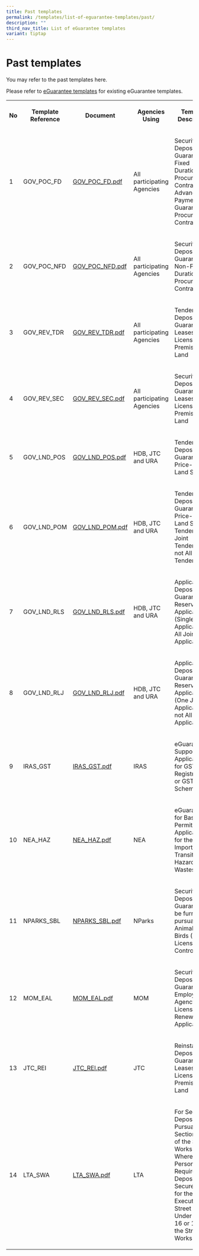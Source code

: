 ```yaml
---
title: Past templates
permalink: /templates/list-of-eguarantee-templates/past/
description: ""
third_nav_title: List of eGuarantee templates
variant: tiptap
---
```

<h1>Past templates</h1>
<p>You may refer to the past templates here.</p>
<p>Please refer to <a href="/templates/list-of-eguarantee-templates/existing/" rel="noopener noreferrer nofollow" target="_blank">eGuarantee templates</a> for
existing eGuarantee templates.</p>
<p></p>
<table>
<tbody>
<tr>
<th rowspan="1" colspan="1">
<p>No</p>
</th>
<th rowspan="1" colspan="1">
<p>Template Reference</p>
</th>
<th rowspan="1" colspan="1">
<p>Document</p>
</th>
<th rowspan="1" colspan="1">
<p>Agencies Using</p>
</th>
<th rowspan="1" colspan="1">
<p>Template Description</p>
</th>
</tr>
<tr>
<td rowspan="1" colspan="1">
<p>1</p>
</td>
<td rowspan="1" colspan="1">
<p>GOV_POC_FD</p>
</td>
<td rowspan="1" colspan="1">
<p><a href="/files/gov_poc_fd.pdf" rel="noopener noreferrer nofollow" target="_blank">GOV_POC_FD.pdf</a>
</p>
<p></p>
</td>
<td rowspan="1" colspan="1">
<p>All participating Agencies</p>
</td>
<td rowspan="1" colspan="1">
<p>Security Deposit Guarantee for Fixed Duration Procurement Contracts/ Advance
Payment Guarantee for Procurement Contracts</p>
</td>
</tr>
<tr>
<td rowspan="1" colspan="1">
<p>2</p>
</td>
<td rowspan="1" colspan="1">
<p>GOV_POC_NFD</p>
</td>
<td rowspan="1" colspan="1">
<p><a href="/files/gov_poc_nfd.pdf" rel="noopener noreferrer nofollow" target="_blank">GOV_POC_NFD.pdf</a>
</p>
</td>
<td rowspan="1" colspan="1">
<p>All participating Agencies</p>
</td>
<td rowspan="1" colspan="1">
<p>Security Deposit Guarantee for Non-Fixed Duration Procurement Contracts</p>
</td>
</tr>
<tr>
<td rowspan="1" colspan="1">
<p>3</p>
</td>
<td rowspan="1" colspan="1">
<p>GOV_REV_TDR</p>
</td>
<td rowspan="1" colspan="1">
<p><a href="/files/gov_rev_tdr.pdf" rel="noopener noreferrer nofollow" target="_blank">GOV_REV_TDR.pdf</a>
</p>
</td>
<td rowspan="1" colspan="1">
<p>All participating Agencies</p>
</td>
<td rowspan="1" colspan="1">
<p>Tender Deposit Guarantee for Leases or Licenses of Premises/ Land</p>
</td>
</tr>
<tr>
<td rowspan="1" colspan="1">
<p>4</p>
</td>
<td rowspan="1" colspan="1">
<p>GOV_REV_SEC</p>
</td>
<td rowspan="1" colspan="1">
<p><a href="/files/gov_rev_sec.pdf" rel="noopener noreferrer nofollow" target="_blank">GOV_REV_SEC.pdf</a>
</p>
</td>
<td rowspan="1" colspan="1">
<p>All participating Agencies</p>
</td>
<td rowspan="1" colspan="1">
<p>Security Deposit Guarantee for Leases or Licenses of Premises/ Land</p>
</td>
</tr>
<tr>
<td rowspan="1" colspan="1">
<p>5</p>
</td>
<td rowspan="1" colspan="1">
<p>GOV_LND_POS</p>
</td>
<td rowspan="1" colspan="1">
<p><a href="/files/gov_lnd_pos.pdf" rel="noopener noreferrer nofollow" target="_blank">GOV_LND_POS.pdf</a>
</p>
</td>
<td rowspan="1" colspan="1">
<p>HDB, JTC and URA</p>
</td>
<td rowspan="1" colspan="1">
<p>Tender Deposit Guarantee for Price-Only Land Sale</p>
</td>
</tr>
<tr>
<td rowspan="1" colspan="1">
<p>6</p>
</td>
<td rowspan="1" colspan="1">
<p>GOV_LND_POM</p>
</td>
<td rowspan="1" colspan="1">
<p><a href="/files/gov_lnd_pom.pdf" rel="noopener noreferrer nofollow" target="_blank">GOV_LND_POM.pdf</a>
</p>
</td>
<td rowspan="1" colspan="1">
<p>HDB, JTC and URA</p>
</td>
<td rowspan="1" colspan="1">
<p>Tender Deposit Guarantee for Price-Only Land Sale Tenders (One Joint Tenderers
but not All Joint Tenderers)</p>
</td>
</tr>
<tr>
<td rowspan="1" colspan="1">
<p>7</p>
</td>
<td rowspan="1" colspan="1">
<p>GOV_LND_RLS</p>
</td>
<td rowspan="1" colspan="1">
<p><a href="/files/gov_lnd_rls.pdf" rel="noopener noreferrer nofollow" target="_blank">GOV_LND_RLS.pdf</a>
</p>
</td>
<td rowspan="1" colspan="1">
<p>HDB, JTC and URA</p>
</td>
<td rowspan="1" colspan="1">
<p>Application Deposit Guarantee for Reserve List Applications (Single Applicant
or All Joint Applicants)</p>
</td>
</tr>
<tr>
<td rowspan="1" colspan="1">
<p>8</p>
</td>
<td rowspan="1" colspan="1">
<p>GOV_LND_RLJ</p>
</td>
<td rowspan="1" colspan="1">
<p><a href="/files/gov_lnd_rlj.pdf" rel="noopener noreferrer nofollow" target="_blank">GOV_LND_RLJ.pdf</a>
</p>
</td>
<td rowspan="1" colspan="1">
<p>HDB, JTC and URA</p>
</td>
<td rowspan="1" colspan="1">
<p>Application Deposit Guarantee for Reserve List Applications (One Joint
Applicant but not All Joint Applicants)</p>
</td>
</tr>
<tr>
<td rowspan="1" colspan="1">
<p>9</p>
</td>
<td rowspan="1" colspan="1">
<p>IRAS_GST</p>
</td>
<td rowspan="1" colspan="1">
<p><a href="/files/iras_gst.pdf" rel="noopener noreferrer nofollow" target="_blank">IRAS_GST.pdf</a>
</p>
</td>
<td rowspan="1" colspan="1">
<p>IRAS</p>
</td>
<td rowspan="1" colspan="1">
<p>eGuarantee to Support Applications for GST Registration or GST Schemes</p>
</td>
</tr>
<tr>
<td rowspan="1" colspan="1">
<p>10</p>
</td>
<td rowspan="1" colspan="1">
<p>NEA_HAZ</p>
</td>
<td rowspan="1" colspan="1">
<p><a href="/files/nea_haz.pdf" rel="noopener noreferrer nofollow" target="_blank">NEA_HAZ.pdf</a>
</p>
</td>
<td rowspan="1" colspan="1">
<p>NEA</p>
</td>
<td rowspan="1" colspan="1">
<p>eGuarantee for Basel Permit Application for the Export, Import and Transit
of Hazardous Wastes</p>
</td>
</tr>
<tr>
<td rowspan="1" colspan="1">
<p>11</p>
</td>
<td rowspan="1" colspan="1">
<p>NPARKS_SBL</p>
</td>
<td rowspan="1" colspan="1">
<p><a href="/files/nparks_sbl.pdf" rel="noopener noreferrer nofollow" target="_blank">NPARKS_SBL.pdf</a>
</p>
</td>
<td rowspan="1" colspan="1">
<p>NParks</p>
</td>
<td rowspan="1" colspan="1">
<p>Security Deposit Guarantee to be furnished pursuant to Animals and Birds
(Dog Licensing and Control) Rules</p>
</td>
</tr>
<tr>
<td rowspan="1" colspan="1">
<p>12</p>
</td>
<td rowspan="1" colspan="1">
<p>MOM_EAL</p>
</td>
<td rowspan="1" colspan="1">
<p><a href="/files/mom_eal.pdf" rel="noopener noreferrer nofollow" target="_blank">MOM_EAL.pdf</a>
</p>
</td>
<td rowspan="1" colspan="1">
<p>MOM</p>
</td>
<td rowspan="1" colspan="1">
<p>Security Deposit Guarantee for Employment Agency (EA) License New/ Renewal
Application</p>
</td>
</tr>
<tr>
<td rowspan="1" colspan="1">
<p>13</p>
</td>
<td rowspan="1" colspan="1">
<p>JTC_REI</p>
</td>
<td rowspan="1" colspan="1">
<p><a href="/files/jtc_rei.pdf" rel="noopener noreferrer nofollow" target="_blank">JTC_REI.pdf</a>
</p>
</td>
<td rowspan="1" colspan="1">
<p>JTC</p>
</td>
<td rowspan="1" colspan="1">
<p>Reinstatement Deposit Guarantee for Leases or Licenses of Premises/ Land</p>
</td>
</tr>
<tr>
<td rowspan="1" colspan="1">
<p>14</p>
</td>
<td rowspan="1" colspan="1">
<p>LTA_SWA</p>
</td>
<td rowspan="1" colspan="1">
<p><a href="/files/lta_swa.pdf" rel="noopener noreferrer nofollow" target="_blank">LTA_SWA.pdf</a>
</p>
</td>
<td rowspan="1" colspan="1">
<p>LTA</p>
</td>
<td rowspan="1" colspan="1">
<p>For Security Deposits Pursuant to Section 20(2) of the Street Works Act
Where a Person is Required to Deposit or Secure a Sum for the Execution
of Street Works Under Section 16 or 18 of the Street Works Act</p>
</td>
</tr>
</tbody>
</table>
<p></p>
<p></p>